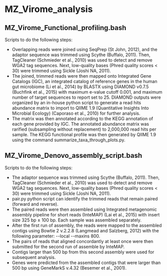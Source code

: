 # MZ_Virome_analysis
## MZ_Virome_Functional_profiling.bash
Scripts to do the following steps:
+ Overlapping reads were joined using SeqPrep (St John, 2012), and the adaptor sequence was trimmed using Scythe (Buffalo, 2011). Then, TagCleaner (Schmieder et al., 2010) was used to detect and remove WGA2 tag sequences. Next, low-quality bases (Phred quality scores < 30) were trimmed using Sickle (Joshi NA, 2011). 
+ The joined, trimmed reads were then mapped onto Integrated Gene Catalogs (IGC), an integrated catalog of reference genes in the human gut microbiome (Li et al., 2014) by BLASTX using DIAMOND v0.7.5 (Buchfink et al., 2015) with maximum e-value cutoff 0.001, and maximum number of target sequences to report set to 25. DIAMOND outputs were organized by an in-house python script to generate a read hits abundance matrix to import to QIIME 1.9 (Quantitative Insights Into Microbial Ecology) (Caporaso et al., 2010) for further analysis.
+ The matrix was then annotated according to the KEGG annotation of each gene provided by IGC. The annotated abundance matrix was rarified (subsampling without replacement) to 2,000,000 read hits per sample. The KEGG functional profile was then generated by QIIME 1.9 using the command summarize_taxa_through_plots.py.

## MZ_Virome_Denovo_assembly_script.bash
Scripts to do the following steps:
+ The adaptor sequence was trimmed using Scythe (Buffalo, 2011). Then, TagCleaner (Schmieder et al., 2010) was used to detect and remove WGA2 tag sequences. Next, low-quality bases (Phred quality scores < 30) were trimmed using Sickle (Joshi NA, 2011).
+ pair.py python script can identify the trimmed reads that remain paired (forward and reverse).
+ The paired reads were then assembled using Integrated metagenomic assembly pipeline for short reads (InteMAP) (Lai et al., 2015) with insert size 325 bp ± 100 bp. Each sample was assembled separately. 
+ After the first run of assembly, the reads were mapped to the assembled contigs using Bowtie 2 v.2.2.8 (Langmead and Salzberg, 2012) with the following parameter: --local --maxins 800. 
+ The pairs of reads that aligned concordantly at least once were then submitted for the second run of assemble by InteMAP. 
+ Contigs larger than 500 bp from this second assembly were used for subsequent analysis. 
+ Genes were predicted from the assembled contigs that were larger than 500 bp using GeneMarkS v.4.32 (Besemer et al., 2001). 
